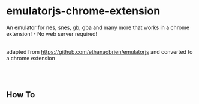 <h1>emulatorjs-chrome-extension</h1>
An emulator for nes, snes, gb, gba and many more that works in a chrome extension! - No web server required!
<br><br>
<p>adapted from <a href=https://github.com/ethanaobrien/emulatorjs>https://github.com/ethanaobrien/emulatorjs</a> and converted to a chrome extension</p>
<br><br>
<h2>How To</h2>
